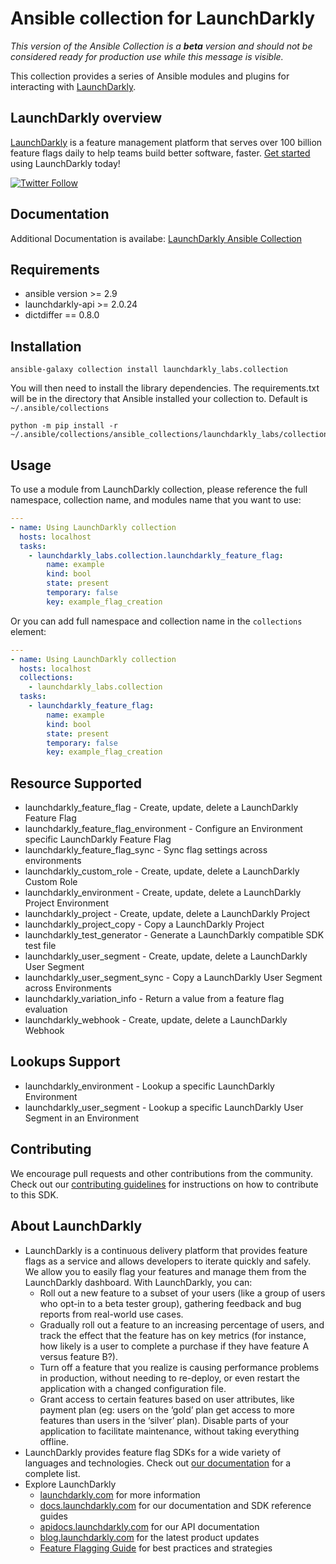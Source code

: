 # Ansible collection for LaunchDarkly

*This version of the Ansible Collection is a **beta** version and should not be considered ready for production use while this message is visible.*

This collection provides a series of Ansible modules and plugins for interacting with [LaunchDarkly](https://www.launchdarkly.com).

LaunchDarkly overview
-------------------------
[LaunchDarkly](https://www.launchdarkly.com) is a feature management platform that serves over 100 billion feature flags daily to help teams build better software, faster. [Get started](https://docs.launchdarkly.com/docs/getting-started) using LaunchDarkly today!

[![Twitter Follow](https://img.shields.io/twitter/follow/launchdarkly.svg?style=social&label=Follow&maxAge=2592000)](https://twitter.com/intent/follow?screen_name=launchdarkly)

## Documentation

Additional Documentation is availabe: [LaunchDarkly Ansible Collection](https://launchdarkly-labs.github.io/ansible-launchdarkly-collection/)

## Requirements

- ansible version >= 2.9
- launchdarkly-api >= 2.0.24
- dictdiffer == 0.8.0

## Installation

```
ansible-galaxy collection install launchdarkly_labs.collection
```

You will then need to install the library dependencies. The requirements.txt will be in the directory that Ansible installed your collection to. Default is `~/.ansible/collections`

```
python -m pip install -r ~/.ansible/collections/ansible_collections/launchdarkly_labs/collection/requirements.txt
```

## Usage

To use a module from LaunchDarkly collection, please reference the full namespace, collection name, and modules name that you want to use:

```yaml
---
- name: Using LaunchDarkly collection
  hosts: localhost
  tasks:
    - launchdarkly_labs.collection.launchdarkly_feature_flag:
        name: example
        kind: bool
        state: present
        temporary: false
        key: example_flag_creation
```

Or you can add full namespace and collection name in the `collections` element:

```yaml
---
- name: Using LaunchDarkly collection
  hosts: localhost
  collections:
    - launchdarkly_labs.collection
  tasks:
    - launchdarkly_feature_flag:
        name: example
        kind: bool
        state: present
        temporary: false
        key: example_flag_creation
```

## Resource Supported

- launchdarkly_feature_flag - Create, update, delete a LaunchDarkly Feature Flag
- launchdarkly_feature_flag_environment - Configure an Environment specific LaunchDarkly Feature Flag
- launchdarkly_feature_flag_sync - Sync flag settings across environments
- launchdarkly_custom_role - Create, update, delete a LaunchDarkly Custom Role
- launchdarkly_environment - Create, update, delete a LaunchDarkly Project Environment
- launchdarkly_project - Create, update, delete a LaunchDarkly Project
- launchdarkly_project_copy - Copy a LaunchDarkly Project
- launchdarkly_test_generator - Generate a LaunchDarkly compatible SDK test file
- launchdarkly_user_segment - Create, update, delete a LaunchDarkly User Segment
- launchdarkly_user_segment_sync - Copy a LaunchDarkly User Segment across Environments
- launchdarkly_variation_info - Return a value from a feature flag evaluation
- launchdarkly_webhook - Create, update, delete a LaunchDarkly Webhook

## Lookups Support
- launchdarkly_environment - Lookup a specific LaunchDarkly Environment
- launchdarkly_user_segment - Lookup a specific LaunchDarkly User Segment in an Environment

Contributing
------------

We encourage pull requests and other contributions from the community. Check out our [contributing guidelines](CONTRIBUTING.md) for instructions on how to contribute to this SDK.

About LaunchDarkly
-----------

* LaunchDarkly is a continuous delivery platform that provides feature flags as a service and allows developers to iterate quickly and safely. We allow you to easily flag your features and manage them from the LaunchDarkly dashboard.  With LaunchDarkly, you can:
    * Roll out a new feature to a subset of your users (like a group of users who opt-in to a beta tester group), gathering feedback and bug reports from real-world use cases.
    * Gradually roll out a feature to an increasing percentage of users, and track the effect that the feature has on key metrics (for instance, how likely is a user to complete a purchase if they have feature A versus feature B?).
    * Turn off a feature that you realize is causing performance problems in production, without needing to re-deploy, or even restart the application with a changed configuration file.
    * Grant access to certain features based on user attributes, like payment plan (eg: users on the ‘gold’ plan get access to more features than users in the ‘silver’ plan). Disable parts of your application to facilitate maintenance, without taking everything offline.
* LaunchDarkly provides feature flag SDKs for a wide variety of languages and technologies. Check out [our documentation](https://docs.launchdarkly.com/docs) for a complete list.
* Explore LaunchDarkly
    * [launchdarkly.com](https://www.launchdarkly.com/ "LaunchDarkly Main Website") for more information
    * [docs.launchdarkly.com](https://docs.launchdarkly.com/  "LaunchDarkly Documentation") for our documentation and SDK reference guides
    * [apidocs.launchdarkly.com](https://apidocs.launchdarkly.com/  "LaunchDarkly API Documentation") for our API documentation
    * [blog.launchdarkly.com](https://blog.launchdarkly.com/  "LaunchDarkly Blog Documentation") for the latest product updates
    * [Feature Flagging Guide](https://github.com/launchdarkly/featureflags/  "Feature Flagging Guide") for best practices and strategies
